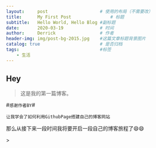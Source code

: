```yaml
---
layout:     post   				    # 使用的布局（不需要改）
title:      My First Post 				# 标题 
subtitle:   Hello World, Hello Blog #副标题
date:       2020-03-19 				# 时间
author:     Derrick 				# 作者
header-img: img/post-bg-2015.jpg 	#这篇文章标题背景图片
catalog: true 						# 是否归档
tags:								#标签
    - 生活
---
```


## Hey
>这是我的第一篇博客。


#`感谢作者BY`#


`让我学会了如何利用GithubPage搭建自己的博客网站`
<p>那么从接下来一段时间我将要开启一段自己的博客旅程了😄😄 </p>>



